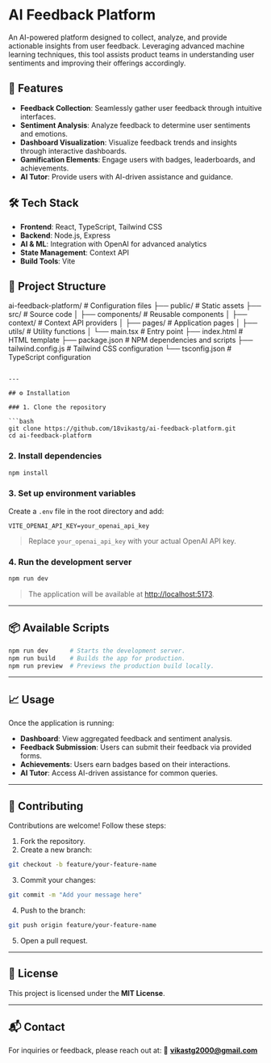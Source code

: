 
# AI Feedback Platform

An AI-powered platform designed to collect, analyze, and provide actionable insights from user feedback. Leveraging advanced machine learning techniques, this tool assists product teams in understanding user sentiments and improving their offerings accordingly.



## 🚀 Features

- **Feedback Collection**: Seamlessly gather user feedback through intuitive interfaces.
- **Sentiment Analysis**: Analyze feedback to determine user sentiments and emotions.
- **Dashboard Visualization**: Visualize feedback trends and insights through interactive dashboards.
- **Gamification Elements**: Engage users with badges, leaderboards, and achievements.
- **AI Tutor**: Provide users with AI-driven assistance and guidance.



## 🛠️ Tech Stack

- **Frontend**: React, TypeScript, Tailwind CSS
- **Backend**: Node.js, Express
- **AI & ML**: Integration with OpenAI for advanced analytics
- **State Management**: Context API
- **Build Tools**: Vite



## 📂 Project Structure



ai-feedback-platform/
                             # Configuration files
├── public/                  # Static assets
├── src/                     # Source code
│   ├── components/          # Reusable components
│   ├── context/             # Context API providers
│   ├── pages/               # Application pages
│   ├── utils/               # Utility functions
│   └── main.tsx             # Entry point
├── index.html               # HTML template
├── package.json             # NPM dependencies and scripts
├── tailwind.config.js       # Tailwind CSS configuration
└── tsconfig.json            # TypeScript configuration

````

---

## ⚙️ Installation

### 1. Clone the repository

```bash
git clone https://github.com/18vikastg/ai-feedback-platform.git
cd ai-feedback-platform
````

### 2. Install dependencies

```bash
npm install
```

### 3. Set up environment variables

Create a `.env` file in the root directory and add:

```env
VITE_OPENAI_API_KEY=your_openai_api_key
```

> Replace `your_openai_api_key` with your actual OpenAI API key.

### 4. Run the development server

```bash
npm run dev
```

> The application will be available at [http://localhost:5173](http://localhost:5173).

---

## 📦 Available Scripts

```bash
npm run dev      # Starts the development server.
npm run build    # Builds the app for production.
npm run preview  # Previews the production build locally.
```

---

## 📈 Usage

Once the application is running:

* **Dashboard**: View aggregated feedback and sentiment analysis.
* **Feedback Submission**: Users can submit their feedback via provided forms.
* **Achievements**: Users earn badges based on their interactions.
* **AI Tutor**: Access AI-driven assistance for common queries.

---

## 🤝 Contributing

Contributions are welcome! Follow these steps:

1. Fork the repository.
2. Create a new branch:

```bash
git checkout -b feature/your-feature-name
```

3. Commit your changes:

```bash
git commit -m "Add your message here"
```

4. Push to the branch:

```bash
git push origin feature/your-feature-name
```

5. Open a pull request.

---

## 📄 License

This project is licensed under the **MIT License**.

---

## 📬 Contact

For inquiries or feedback, please reach out at:
📧 **[vikastg2000@gmail.com](mailto:vikastg2000@gmail.com)**


